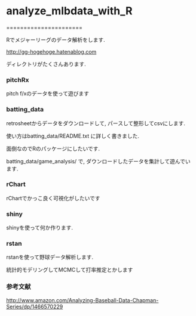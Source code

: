 # analyze_mlbdata_with_R
======================

Rでメジャーリーグのデータ解析をします.

http://gg-hogehoge.hatenablog.com

ディレクトリがたくさんあります. 

### pitchRx

pitch f/xのデータを使って遊びます

### batting_data

retrosheetからデータをダウンロードして, パースして整形してcsvにします. 

使い方はbatting_data/README.txt に詳しく書きました.

面倒なのでRのパッケージにしたいです. 

batting_data/game_analysis/
で, ダウンロードしたデータを集計して遊んでいます. 

### rChart 

rChartでかっこ良く可視化がしたいです

### shiny 

shinyを使って何か作ります.


### rstan 

rstanを使って野球データ解析します.

統計的モデリングしてMCMCして打率推定とかします

### 参考文献
http://www.amazon.com/Analyzing-Baseball-Data-Chapman-Series/dp/1466570229


